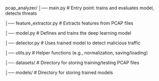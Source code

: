 pcap_analyzer/
│── main.py                # Entry point: trains and evaluates model, detects threats

│── feature_extractor.py    # Extracts features from PCAP files

│── model.py                # Defines and trains the deep learning model

│── detector.py             # Uses trained model to detect malicious traffic

│── utils.py                # Helper functions (e.g., normalization, saving/loading)

│── datasets/               # Directory for storing training/testing PCAP files

│── models/                 # Directory for storing trained models
